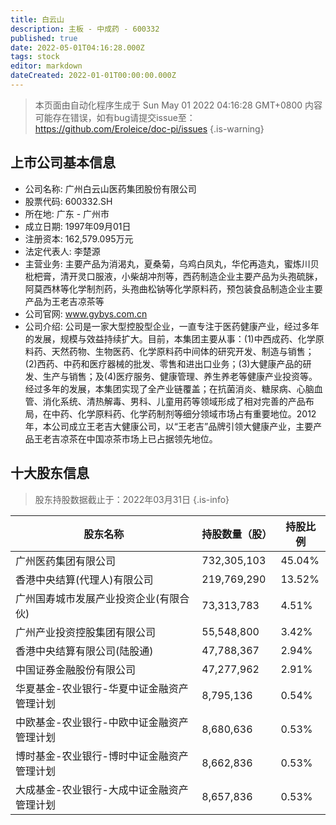 ```yaml
---
title: 白云山
description: 主板 - 中成药 - 600332
published: true
date: 2022-05-01T04:16:28.000Z
tags: stock
editor: markdown
dateCreated: 2022-01-01T00:00:00.000Z
---
```


> 本页面由自动化程序生成于 Sun May 01 2022 04:16:28 GMT+0800
> 内容可能存在错误，如有bug请提交issue至：https://github.com/Eroleice/doc-pi/issues
{.is-warning}

## 上市公司基本信息
- 公司名称: 广州白云山医药集团股份有限公司
- 股票代码: 600332.SH
- 所在地: 广东 - 广州市
- 成立日期: 1997年09月01日
- 注册资本: 162,579.095万元
- 法定代表人: 李楚源
- 主营业务: 主要产品为消渴丸，夏桑菊，乌鸡白凤丸，华佗再造丸，蜜炼川贝枇杷膏，清开灵口服液，小柴胡冲剂等，西药制造企业主要产品为头孢硫脒，阿莫西林等化学制剂药，头孢曲松钠等化学原料药，预包装食品制造企业主要产品为王老吉凉茶等
- 公司官网: www.gybys.com.cn
- 公司介绍: 公司是一家大型控股型企业，一直专注于医药健康产业，经过多年的发展，规模与效益持续扩大。目前，本集团主要从事：(1)中西成药、化学原料药、天然药物、生物医药、化学原料药中间体的研究开发、制造与销售；(2)西药、中药和医疗器械的批发、零售和进出口业务；(3)大健康产品的研发、生产与销售；及(4)医疗服务、健康管理、养生养老等健康产业投资等。经过多年的发展，本集团实现了全产业链覆盖；在抗菌消炎、糖尿病、心脑血管、消化系统、清热解毒、男科、儿童用药等领域形成了相对完善的产品布局，在中药、化学原料药、化学药制剂等细分领域市场占有重要地位。2012年，本公司成立王老吉大健康公司，以“王老吉”品牌引领大健康产业，主要产品王老吉凉茶在中国凉茶市场上已占据领先地位。


## 十大股东信息
> 股东持股数据截止于：2022年03月31日
{.is-info}

| 股东名称 | 持股数量（股） | 持股比例 |
| --- | --- | --- |
| 广州医药集团有限公司 | 732,305,103 | 45.04% |
| 香港中央结算(代理人)有限公司 | 219,769,290 | 13.52% |
| 广州国寿城市发展产业投资企业(有限合伙) | 73,313,783 | 4.51% |
| 广州产业投资控股集团有限公司 | 55,548,800 | 3.42% |
| 香港中央结算有限公司(陆股通) | 47,788,367 | 2.94% |
| 中国证券金融股份有限公司 | 47,277,962 | 2.91% |
| 华夏基金-农业银行-华夏中证金融资产管理计划 | 8,795,136 | 0.54% |
| 中欧基金-农业银行-中欧中证金融资产管理计划 | 8,680,636 | 0.53% |
| 博时基金-农业银行-博时中证金融资产管理计划 | 8,662,836 | 0.53% |
| 大成基金-农业银行-大成中证金融资产管理计划 | 8,657,836 | 0.53% |




